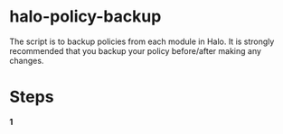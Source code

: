 # halo-policy-backup

The script is to backup policies from each module in Halo. It is strongly recommended that you backup your policy before/after making any changes. 

# Steps 
**1**
